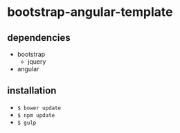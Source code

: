 # bootstrap-angular-template

## dependencies
* bootstrap
    * jquery
* angular

## installation
* `$ bower update`
* `$ npm update`
* `$ gulp`

